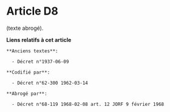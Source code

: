 # Article D8

(texte abrogé).

**Liens relatifs à cet article**

	**Anciens textes**:

	  - Décret n°1937-06-09

	**Codifié par**:

	  - Décret n°62-300 1962-03-14

	**Abrogé par**:

	  - Décret n°68-119 1968-02-08 art. 12 JORF 9 février 1968
